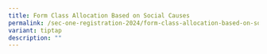 ```yaml
---
title: Form Class Allocation Based on Social Causes
permalink: /sec-one-registration-2024/form-class-allocation-based-on-social-causes/
variant: tiptap
description: ""
---
```

